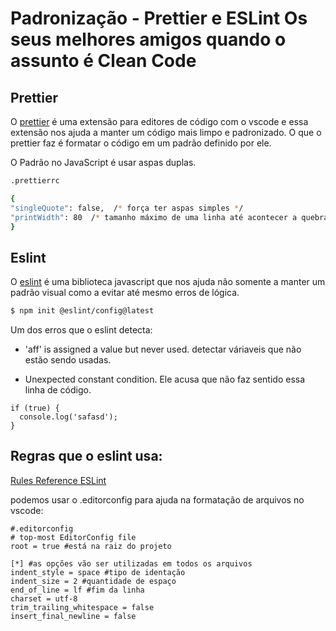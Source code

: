 # Padronização - Prettier e ESLint Os seus melhores amigos quando o assunto é Clean Code


## Prettier

O [prettier](https://prettier.io/) é uma extensão para editores de código 
com o vscode e essa extensão nos ajuda a manter um código mais limpo e padronizado. O que o prettier faz é formatar o código em um padrão definido por ele.

O Padrão no JavaScript é usar aspas duplas.

```bash
.prettierrc

{
"singleQuote": false,  /* força ter aspas simples */
"printWidth": 80  /* tamanho máximo de uma linha até acontecer a quebra */
}

```

## Eslint
O [eslint](https://eslint.org/) é uma biblioteca javascript que nos ajuda não somente a manter um padrão visual como a evitar até mesmo erros de lógica.

```bash
$ npm init @eslint/config@latest
```
Um dos erros que o eslint detecta:

- 'aff' is assigned a value but never used. detectar váriaveis que não
estão sendo usadas.

- Unexpected constant condition. Ele acusa que não faz sentido essa linha de código.
```
if (true) {
  console.log('safasd');
}
```

## Regras que o eslint usa:

[Rules Reference ESLint](https://eslint.org/docs/latest/rules/)


podemos usar o .editorconfig para ajuda na formatação de arquivos
no vscode:

```
#.editorconfig
# top-most EditorConfig file
root = true #está na raiz do projeto

[*] #as opções vão ser utilizadas em todos os arquivos
indent_style = space #tipo de identação
indent_size = 2 #quantidade de espaço
end_of_line = lf #fim da linha 
charset = utf-8
trim_trailing_whitespace = false
insert_final_newline = false
```